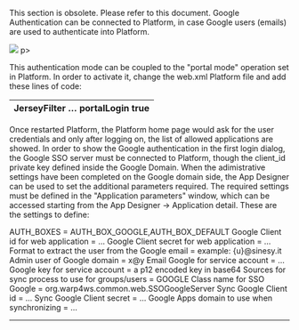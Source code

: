This section is obsolete. Please refer to this document.
Google Authentication can be connected to Platform, in case Google users (emails) are used to authenticate into Platform.


![](http://4wsplatform.org/wp-content/plugins../../uploads/media/identitymanagementusermanual/image04.png)
p>

This authentication mode can be coupled to the "portal mode" operation set in Platform. In order to activate it, change the web.xml Platform file and add these lines of code:

|  JerseyFilter …   **portalLogin**   **true**    |
| :--- |

Once restarted Platform, the Platform home page would ask for the user credentials and only after logging on, the list of allowed applications are showed.
In order to show the Google authentication in the first login dialog, the Google SSO server must be connected to Platform, though the client_id private key defined inside the Google Domain.
When the adimistrative settings have been completed on the Google domain side, the App Designer can be used to set the additional parameters required.
The required settings must be defined in the "Application parameters" window, which can be accessed starting from the App Designer -&gt; Application detail.
These are the settings to define:

AUTH_BOXES = AUTH_BOX_GOOGLE,AUTH_BOX_DEFAULT
Google Client id for web application = …
Google Client secret for web application = …
Format to extract the user from the Google email = example: {u}@sinesy.it
Admin user of Google domain = x@y
Email Google for service account = …
Google key for service account = a p12 encoded key in base64
Sources for sync process to use for groups/users = GOOGLE
Class name for SSO Google = org.warp4ws.common.web.SSOGoogleServer
Sync Google Client id = …
Sync Google Client secret = …
Google Apps domain to use when synchronizing = …
                

---


